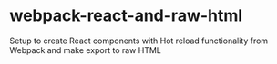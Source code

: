 # webpack-react-and-raw-html
Setup to create React components with Hot reload functionality from Webpack and make export to raw HTML
